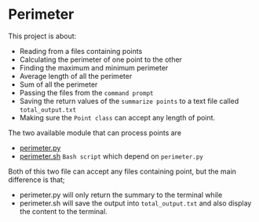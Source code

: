 # Perimeter
This project is about:
* Reading from a files containing points
* Calculating the perimeter of one point to the other
* Finding the maximum and minimum perimeter
* Average length of all the perimeter
* Sum of all the perimeter
* Passing the files from the ```command prompt```
* Saving the return values of the ```summarize points``` to a text file called ```total_output.txt```
* Making sure the ```Point class``` can accept any length of point.

The two available module that can process points are
* <a href='https://github.com/comsavvy/Perimeter/blob/master/perimeter.py'>perimeter.py</a>
* <a href='https://github.com/comsavvy/Perimeter/blob/master/perimeter.sh'>perimeter.sh</a> ```Bash script``` which depend on ```perimeter.py```

Both of this two file can accept any files containing point, but the main difference is that;
* perimeter.py will only return the summary to the terminal
while
* perimeter.sh will save the output into ```total_output.txt``` and also display the content to the terminal.
